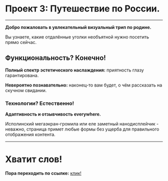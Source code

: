# Проект 3: Путешествие по России.

***

**Добро пожаловать в увлекательный визуальный трип по родине.**

Вы узнаете, какие отдалённые уголки необъятной нужно посетить прямо сейчас.

## Функциональность? Конечно!

**Полный спектр эстетического наслаждения:** приятность глазу гарантирована.

**Невероятно познавательно:** наконец-то вам будет, о чём рассказать на скучном свидании.

### Технологии? Естественно! 

**Адаптивность и отзывчивость everywhere.**

Исполинский мегаэкран-громила или еле заметный нанодисплейчик - неважно, страница примет любые формы без ущерба для правильного отображения контента.

***

# Хватит слов!

**Пора переходить по ссылке:** [клик!](https://maximkaschitskiy.github.io/russian-travel/)
